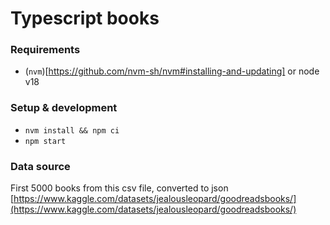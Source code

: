 # Typescript books

### Requirements
- (`nvm`)[https://github.com/nvm-sh/nvm#installing-and-updating] or node v18

### Setup & development
- `nvm install && npm ci`
- `npm start`

### Data source
First 5000 books from this csv file, converted to json [https://www.kaggle.com/datasets/jealousleopard/goodreadsbooks/](https://www.kaggle.com/datasets/jealousleopard/goodreadsbooks/)
